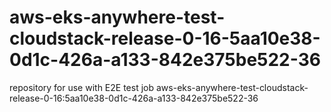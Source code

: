 # aws-eks-anywhere-test-cloudstack-release-0-16-5aa10e38-0d1c-426a-a133-842e375be522-36
repository for use with E2E test job aws-eks-anywhere-test-cloudstack-release-0-16:5aa10e38-0d1c-426a-a133-842e375be522-36
